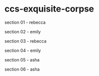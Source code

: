 # ccs-exquisite-corpse


section 01 - rebecca

section 02 - emily

section 03 - rebecca

section 04 - emily

section 05 - asha

section 06 - asha 
